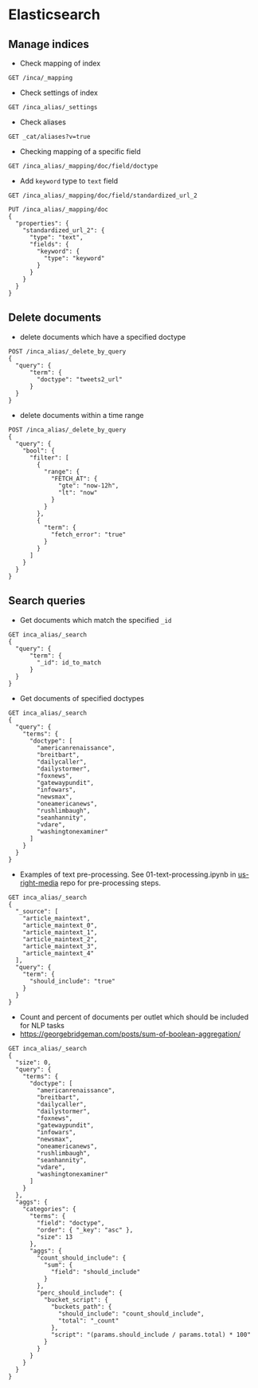 # Elasticsearch


## Manage indices
- Check mapping of index
```
GET /inca/_mapping
```

- Check settings of index
```
GET /inca_alias/_settings
```

- Check aliases
```
GET _cat/aliases?v=true
```

- Checking mapping of a specific field
```
GET /inca_alias/_mapping/doc/field/doctype
```

- Add `keyword` type to `text` field
```
GET /inca_alias/_mapping/doc/field/standardized_url_2

PUT /inca_alias/_mapping/doc
{
  "properties": {
    "standardized_url_2": {
      "type": "text",
      "fields": {
        "keyword": {
          "type": "keyword"
        }
      }
    }
  }
}
```

## Delete documents

- delete documents which have a specified doctype
```
POST /inca_alias/_delete_by_query
{
  "query": {
      "term": {
        "doctype": "tweets2_url"
      }
  }
}
```

- delete documents within a time range

```
POST /inca_alias/_delete_by_query
{
  "query": {
    "bool": {
      "filter": [
        {
          "range": {
            "FETCH_AT": {
              "gte": "now-12h",
              "lt": "now"
            }
          }
        },
        {
          "term": {
            "fetch_error": "true"
          }
        }
      ]
    }
  }
}
```

## Search queries

- Get documents which match the specified `_id`
```
GET inca_alias/_search
{
  "query": {
      "term": {
        "_id": id_to_match
      }
  }
}
```

- Get documents of specified doctypes
```
GET inca_alias/_search
{
  "query": {
    "terms": {
      "doctype": [
        "americanrenaissance",
        "breitbart",
        "dailycaller",
        "dailystormer",
        "foxnews",
        "gatewaypundit",
        "infowars",
        "newsmax",
        "oneamericanews",
        "rushlimbaugh",
        "seanhannity",
        "vdare",
        "washingtonexaminer"
      ]
    }
  }
}
```


- Examples of text pre-processing. See 01-text-processing.ipynb in [us-right-media](https://github.com/wlmwng/us-right-media) repo for pre-processing steps.

```
GET inca_alias/_search
{
  "_source": [
    "article_maintext",
    "article_maintext_0",
    "article_maintext_1",
    "article_maintext_2",
    "article_maintext_3",
    "article_maintext_4"
  ],
  "query": {
    "term": {
      "should_include": "true"
    }
  }
}
```

- Count and percent of documents per outlet which should be included for NLP tasks
- https://georgebridgeman.com/posts/sum-of-boolean-aggregation/
```
GET inca_alias/_search
{
  "size": 0,
  "query": {
    "terms": {
      "doctype": [
        "americanrenaissance",
        "breitbart",
        "dailycaller",
        "dailystormer",
        "foxnews",
        "gatewaypundit",
        "infowars",
        "newsmax",
        "oneamericanews",
        "rushlimbaugh",
        "seanhannity",
        "vdare",
        "washingtonexaminer"
      ]
    }
  },
  "aggs": {
    "categories": {
      "terms": {
        "field": "doctype",
        "order": { "_key": "asc" },
        "size": 13
      },
      "aggs": {
        "count_should_include": {
          "sum": {
            "field": "should_include"
          }
        },
        "perc_should_include": {
          "bucket_script": {
            "buckets_path": {
              "should_include": "count_should_include",
              "total": "_count"
            },
            "script": "(params.should_include / params.total) * 100"
          }
        }
      }
    }
  }
}
```
